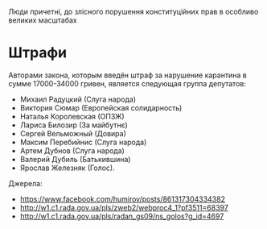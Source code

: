 Люди причетні, до злісного порушення конституційних прав в особливо великих масштабах

# Штрафи


Авторами закона, которым введён штраф за нарушение карантина в сумме 17000-34000 гривен, является следующая группа депутатов:

* Михаил Радуцкий (Слуга народа)
* Виктория Сюмар (Европейская солидарность)
* Наталья Королевская (ОПЗЖ)
* Лариса Билозир (За майбутнє)
* Сергей Вельможный (Довира)
* Максим Перебийнис (Слуга народа)
* Артем Дубнов (Слуга народа)
* Валерий Дубиль (Батькившина)
* Ярослав Железняк (Голос).

Джерела:
 * https://www.facebook.com/humirov/posts/861317304334382
 * http://w1.c1.rada.gov.ua/pls/zweb2/webproc4_1?pf3511=68397
 * http://w1.c1.rada.gov.ua/pls/radan_gs09/ns_golos?g_id=4697
